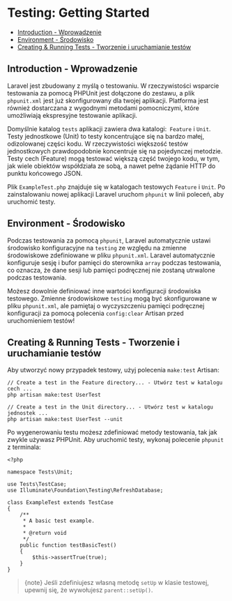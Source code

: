 # Testing: Getting Started

- [Introduction - Wprowadzenie](#introduction)
- [Environment - Środowisko](#environment)
- [Creating & Running Tests - Tworzenie i uruchamianie testów](#creating-and-running-tests)

<a name="introduction"></a>
## Introduction - Wprowadzenie

Laravel jest zbudowany z myślą o testowaniu. W rzeczywistości wsparcie testowania za pomocą PHPUnit jest dołączone do zestawu, a plik `phpunit.xml` jest już skonfigurowany dla twojej aplikacji. Platforma jest również dostarczana z wygodnymi metodami pomocniczymi, które umożliwiają ekspresyjne testowanie aplikacji.

Domyślnie katalog `tests` aplikacji zawiera dwa katalogi:` Feature` i `Unit`. Testy jednostkowe (Unit) to testy koncentrujące się na bardzo małej, odizolowanej części kodu. W rzeczywistości większość testów jednostkowych prawdopodobnie koncentruje się na pojedynczej metodzie. Testy cech (Feature) mogą testować większą część twojego kodu, w tym, jak wiele obiektów współdziała ze sobą, a nawet pełne żądanie HTTP do punktu końcowego JSON.

Plik `ExampleTest.php` znajduje się w katalogach testowych `Feature` i `Unit`. Po zainstalowaniu nowej aplikacji Laravel uruchom `phpunit` w linii poleceń, aby uruchomić testy.

<a name="environment"></a>
## Environment - Środowisko

Podczas testowania za pomocą `phpunit`, Laravel automatycznie ustawi środowisko konfiguracyjne na `testing` ze względu na zmienne środowiskowe zdefiniowane w pliku `phpunit.xml`. Laravel automatycznie konfiguruje sesję i bufor pamięci do sterownika `array` podczas testowania, co oznacza, że dane sesji lub pamięci podręcznej nie zostaną utrwalone podczas testowania.

Możesz dowolnie definiować inne wartości konfiguracji środowiska testowego. Zmienne środowiskowe `testing` mogą być skonfigurowane w pliku `phpunit.xml`, ale pamiętaj o wyczyszczeniu pamięci podręcznej konfiguracji za pomocą polecenia `config:clear` Artisan przed uruchomieniem testów!

<a name="creating-and-running-tests"></a>
## Creating & Running Tests - Tworzenie i uruchamianie testów

Aby utworzyć nowy przypadek testowy, użyj polecenia `make:test` Artisan:

    // Create a test in the Feature directory... - Utwórz test w katalogu cech ...
    php artisan make:test UserTest

    // Create a test in the Unit directory... - Utwórz test w katalogu jednostek ...
    php artisan make:test UserTest --unit

Po wygenerowaniu testu możesz zdefiniować metody testowania, tak jak zwykle używasz PHPUnit. Aby uruchomić testy, wykonaj polecenie `phpunit` z terminala:

    <?php

    namespace Tests\Unit;

    use Tests\TestCase;
    use Illuminate\Foundation\Testing\RefreshDatabase;

    class ExampleTest extends TestCase
    {
        /**
         * A basic test example.
         *
         * @return void
         */
        public function testBasicTest()
        {
            $this->assertTrue(true);
        }
    }

> {note} Jeśli zdefiniujesz własną metodę `setUp` w klasie testowej, upewnij się, że wywołujesz `parent::setUp()`.
